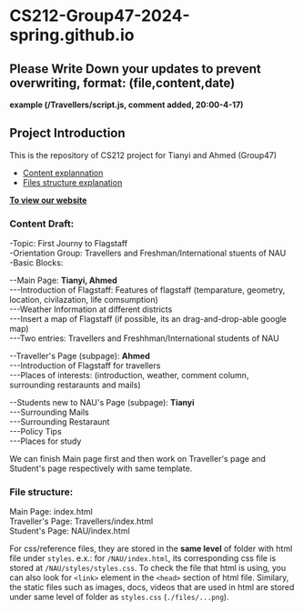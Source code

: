 # CS212-Group47-2024-spring.github.io

## Please Write Down your updates to prevent overwriting, format: (file,content,date) ##
**example (/Travellers/script.js, comment added, 20:00-4-17)**

## Project Introduction ##

This is the repository of CS212 project for Tianyi and Ahmed (Group47) <be>
* [Content explannation](https://github.com/gasaiginko/CS212-Group47-2024-spring.github.io#content-draft-)
* [Files structure explanation](https://github.com/gasaiginko/CS212-Group47-2024-spring.github.io#file-structure-)

**[To view our website](https://gasaiginko.github.io/CS212-Group47-2024-spring.github.io/)**
  
### Content Draft: <br>
-Topic: First Journy to Flagstaff <br>
-Orientation Group: Travellers and Freshman/International stuents of NAU <br>
-Basic Blocks: <br>

--Main Page: **Tianyi, Ahmed** <br> 
---Introduction of Flagstaff: Features of flagstaff (temparature, geometry, location, civilazation, life comsumption) <br>
---Weather Information at different districts <br>
---Insert a map of Flagstaff (if possible, its an drag-and-drop-able google map) <br>
---Two entries: Travellers and Freshhman/International students of NAU <br>

--Traveller's Page (subpage): **Ahmed** <br> 
---Introduction of Flagstaff for travellers <br>
---Places of interests: (introduction, weather, comment column, surrounding restaraunts and mails) <br>

--Students new to NAU's Page (subpage): **Tianyi** <br> 
---Surrounding Mails <br>
---Surrounding Restaraunt <br>
---Policy Tips <br>
---Places for study <br>

We can finish Main page first and then work on Traveller's page and Student's page respectively with same template.  <br>

### File structure: <br>
Main Page: index.html <br>
Traveller's Page: Travellers/index.html <br>
Student's Page: NAU/index.html <br>

For css/reference files, they are stored in the **same level** of folder with html file under ```styles```. e.x.: for ```/NAU/index.html```, its corresponding css file is stored at ```/NAU/styles/styles.css```. To check the file that html is using, you can also look for ```<link>``` element in the ```<head>``` section of html file. Similary, the static files such as images, docs, videos that are used in html are stored under same level of folder as ```styles.css``` (```./files/...png```).


